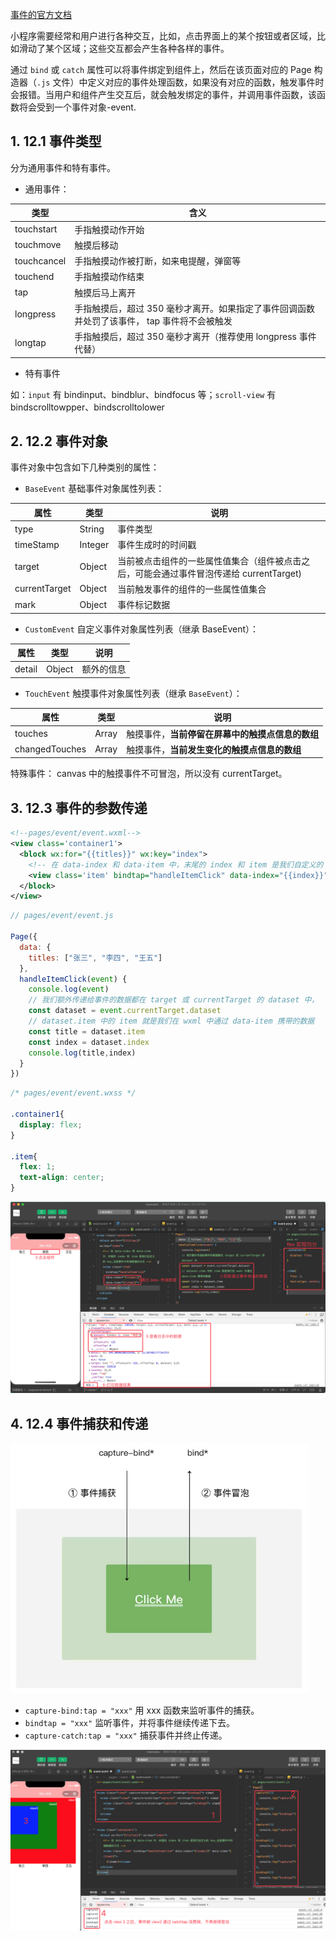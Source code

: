 [事件的官方文档](https://developers.weixin.qq.com/miniprogram/dev/framework/view/wxml/event.html)

小程序需要经常和用户进行各种交互，比如，点击界面上的某个按钮或者区域，比如滑动了某个区域；这些交互都会产生各种各样的事件。

通过 `bind` 或 `catch` 属性可以将事件绑定到组件上，然后在该页面对应的 Page 构造器（`.js` 文件）中定义对应的事件处理函数，如果没有对应的函数，触发事件时会报错。当用户和组件产生交互后，就会触发绑定的事件，并调用事件函数，该函数将会受到一个事件对象-event.

## 1. 12.1 事件类型

分为通用事件和特有事件。

* 通用事件：

类型|含义
---|---
touchstart | 手指触摸动作开始
touchmove | 触摸后移动
touchcancel | 手指触摸动作被打断，如来电提醒，弹窗等
touchend | 手指触摸动作结束
tap | 触摸后马上离开
longpress | 手指触摸后，超过 350 毫秒才离开。如果指定了事件回调函数并处罚了该事件， tap 事件将不会被触发
longtap | 手指触摸后，超过 350 毫秒才离开（推荐使用 longpress 事件代替）

* 特有事件

如：`input` 有 bindinput、bindblur、bindfocus 等；`scroll-view` 有 bindscrolltowpper、bindscrolltolower

## 2. 12.2 事件对象

事件对象中包含如下几种类别的属性：

* `BaseEvent` 基础事件对象属性列表：

属性|类型|说明	
---|---|---
type | String	| 事件类型	
timeStamp | Integer | 事件生成时的时间戳	
target | Object | 当前被点击组件的一些属性值集合（组件被点击之后，可能会通过事件冒泡传递给 currentTarget)	
currentTarget | Object | 当前触发事件的组件的一些属性值集合	
mark | Object | 事件标记数据	

* `CustomEvent` 自定义事件对象属性列表（继承 BaseEvent）：

属性|类型|说明
---|---|---
detail | Object | 额外的信息

* `TouchEvent` 触摸事件对象属性列表（继承 `BaseEvent`）：

属性 | 类型 | 说明
---|---|---
touches | Array | 触摸事件，**当前停留在屏幕中的触摸点信息的数组**
changedTouches	 | Array | 触摸事件，**当前发生变化的触摸点信息的数组**

特殊事件： canvas 中的触摸事件不可冒泡，所以没有 currentTarget。

## 3. 12.3 事件的参数传递

```xml
<!--pages/event/event.wxml-->
<view class='container1'>
  <block wx:for="{{titles}}" wx:key="index">
    <!-- 在 data-index 和 data-item 中，末尾的 index 和 item 是我们自定义的 key,这是事件中传递数据的方式 -->
    <view class='item' bindtap="handleItemClick" data-index="{{index}}" data-item="{{item}}">{{item}}</view>
  </block>
</view>
```


```js
// pages/event/event.js

Page({
  data: {
    titles: ["张三", "李四", "王五"]
  },
  handleItemClick(event) {
    console.log(event)
    // 我们额外传递给事件的数据都在 target 或 currentTarget 的 dataset 中，
    const dataset = event.currentTarget.dataset
    // dataset.item 中的 item 就是我们在 wxml 中通过 data-item 携带的数据
    const title = dataset.item
    const index = dataset.index
    console.log(title,index)
  }
})
```

```css
/* pages/event/event.wxss */

.container1{
  display: flex;
}

.item{
  flex: 1;
  text-align: center;
}
```

![](pics/12-1-事件传递数据.png)

## 4. 12.4 事件捕获和传递

![](pics/12-2-事件冒泡和事件捕获.png)

* `capture-bind:tap = "xxx"` 用 xxx 函数来监听事件的捕获。
* `bindtap = "xxx"` 监听事件，并将事件继续传递下去。
* `capture-catch:tap = "xxx"` 捕获事件并终止传递。 

![](pics/12-3-事件捕获和冒泡示例.png)
